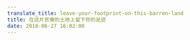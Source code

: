 ```yaml
---
translate_title: leave-your-footprint-on-this-barren-land
title: 在这片贫瘠的土地上留下你的足迹
date: 2018-06-27 16:02:00
---
```

